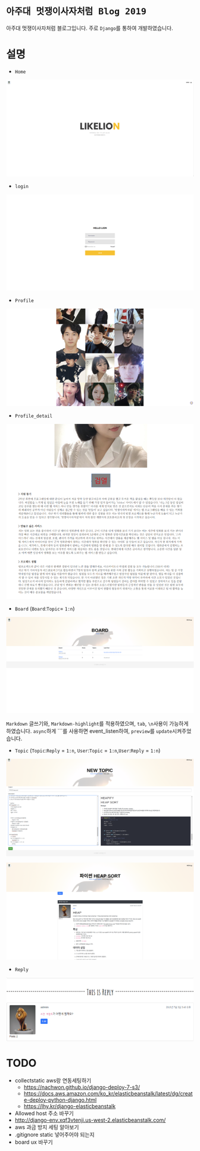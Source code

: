 # `아주대 멋쟁이사자처럼 Blog 2019`
아주대 멋쟁이사자처럼 블로그입니다. 주로 `Django`를 통하여 개발하였습니다.

# 설명
- `Home`

<p align="center"><img src="./img/home.png"></p>

- `login`

<p align="center"><img src="./img/login.png"></p>

- `Profile`

<p align="center"><img src="./img/profile.png"></p>

- `Profile_detail`

<p align="center"><img src="./img/profile_detail.png"></p>

- `Board` (`Board`:`Topic`= `1:n`)

<p align="center"><img src="./img/board.png"></p>

`Markdown` 글쓰기와, `Markdown-highlight`를 적용하였으며, `tab`, `\n`사용이 가능하게 하였습니다. `async`하게 ```를 사용하면 event_listen하여, `preview`를 `update`시켜주었습니다.

- `Topic` (`Topic`:`Reply` = `1:n`, `User`:`Topic` = `1:n`,`User`:`Reply` = `1:n`)

<p align="center"><img src="./img/topic_create.png"></p>

<p align="center"><img src="./img/topic_detail.png"></p>

- `Reply`

<p align="center"><img src="./img/reply.png"></p>

# TODO
- collectstatic aws랑 연동세팅하기
    - https://nachwon.github.io/django-deploy-7-s3/
    - https://docs.aws.amazon.com/ko_kr/elasticbeanstalk/latest/dg/create-deploy-python-django.html
    - https://lhy.kr/django-elasticbeanstalk
- Allowed host 주소 바꾸기
- http://django-env.xqf3vtenji.us-west-2.elasticbeanstalk.com/
- aws 과금 방지 세팅 알아보기 
- .gitignore static 넣어주어야 되는지
- board ux 바꾸기
